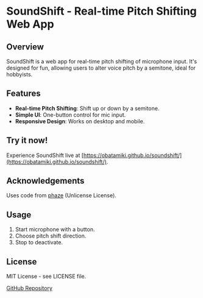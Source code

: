 # SoundShift - Real-time Pitch Shifting Web App

## Overview
SoundShift is a web app for real-time pitch shifting of microphone input. It's designed for fun, allowing users to alter voice pitch by a semitone, ideal for hobbyists.

## Features
- **Real-time Pitch Shifting**: Shift up or down by a semitone.
- **Simple UI**: One-button control for mic input.
- **Responsive Design**: Works on desktop and mobile.

## Try it now!
Experience SoundShift live at [https://obatamiki.github.io/soundshift/](https://obatamiki.github.io/soundshift/).

## Acknowledgements
Uses code from [phaze](https://github.com/olvb/phaze) (Unlicense License).

## Usage
1. Start microphone with a button.
2. Choose pitch shift direction.
3. Stop to deactivate.

## License
MIT License - see LICENSE file.

[GitHub Repository](https://github.com/yourusername/SoundShift)
